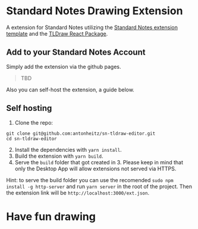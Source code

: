 # Standard Notes Drawing Extension

A extension for Standard Notes utilizing the [Standard Notes extension template](https://github.com/standardnotes/editor-template-cra-typescript) and the [TLDraw React Package](https://github.com/Tldraw/Tldraw).

## Add to your Standard Notes Account

Simply add the extension via the github pages.

> TBD

Also you can self-host the extension, a guide below.

## Self hosting

1. Clone the repo:

```
git clone git@github.com:antonheitz/sn-tldraw-editor.git
cd sn-tldraw-editor
```

2. Install the dependencies with `yarn install`.
3. Build the extension with `yarn build`.
4. Serve the `build` folder that got created in 3. Please keep in mind that only the Desktop App will allow extensions not served via HTTPS.

Hint: to serve the build folder you can use the recomended `sudo npm install -g http-server` and run `yarn server` in the root of the project. Then the extension link will be `http://localhost:3000/ext.json`.

# Have fun drawing

